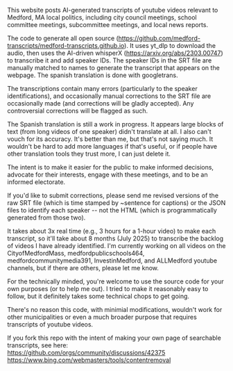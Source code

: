 This website posts AI-generated transcripts of youtube videos relevant to Medford, MA local politics, including city council meetings, school committee meetings, subcommittee meetings, and local news reports.

The code to generate all open source (https://github.com/medford-transcripts/medford-transcripts.github.io). It uses yt_dlp to download the audio, then uses the AI-driven whisperX (https://arxiv.org/abs/2303.00747) to transcribe it and add speaker IDs. The speaker IDs in the SRT file are manually matched to names to generate the transcript that appears on the webpage. The spanish translation is done with googletrans.

The transcriptions contain many errors (particularly to the speaker identifications), and occasionally manual corrections to the SRT file are occasionally made (and corrections will be gladly accepted). Any controversial corrections will be flagged as such. 

The Spanish translation is still a work in progress. It appears large blocks of text (from long videos of one speaker) didn't translate at all. I also can't vouch for its accuracy. It's better than me, but that's not saying much. It wouldn't be hard to add more languages if that's useful, or if people have other translation tools they trust more, I can just delete it. 

The intent is to make it easier for the public to make informed decisions, advocate for their interests, engage with these meetings, and to be an informed electorate.

If you'd like to submit corrections, please send me revised versions of the raw SRT file (which is time stamped by ~sentence for captions) or the JSON files to identify each speaker -- not the HTML (which is programmatically generated from those two).

It takes about 3x real time (e.g., 3 hours for a 1-hour video) to make each transcript, so it'll take about 8 months (July 2025) to transcribe the backlog of videos I have already identified. I'm currently working on all videos on the CityofMedfordMass, medfordpublicschools464, medfordcommunitymedia391, InvestinMedford, and ALLMedford youtube channels, but if there are others, please let me know. 

For the technically minded, you're welcome to use the source code for your own purposes (or to help me out). I tried to make it reasonably easy to follow, but it definitely takes some technical chops to get going. 

There's no reason this code, with minimial modifications, wouldn't work for other municipalities or even a much broader purpose that requires transcripts of youtube videos.

If you fork this repo with the intent of making your own page of searchable transcripts, see here:
https://github.com/orgs/community/discussions/42375
https://www.bing.com/webmasters/tools/contentremoval